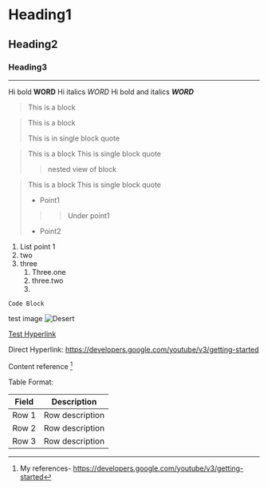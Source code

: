 # Heading1 
## Heading2
### Heading3
-------------------------------------------------------------
Hi bold **WORD**
Hi italics _WORD_
Hi bold and italics __*WORD*__
> This is a block

> This is a block
>
> This is in single block quote

> This is a block
> This is single block quote
> > nested view of block 

> This is a block
> This is single block quote
>  - Point1
> > > Under point1 
>  - Point2
1. List point 1
2. two
3. three
   1. Three.one
   2. three.two
   3. 
`Code Block`

test image ![Desert](https://github.com/mayuri0409/Assignments_iimskills/assets/147300377/85ac3658-517f-4fc7-93fa-78c62fe82a48)

[Test Hyperlink](https://developers.google.com/youtube/v3/getting-started) 

Direct Hyperlink: https://developers.google.com/youtube/v3/getting-started

Content reference [^1] 
[^1]: My references- https://developers.google.com/youtube/v3/getting-started 

Table Format: 

|Field| Description|
|-------|----------------|
|Row 1| Row description|
|Row 2| Row description|
|Row 3| Row description|




